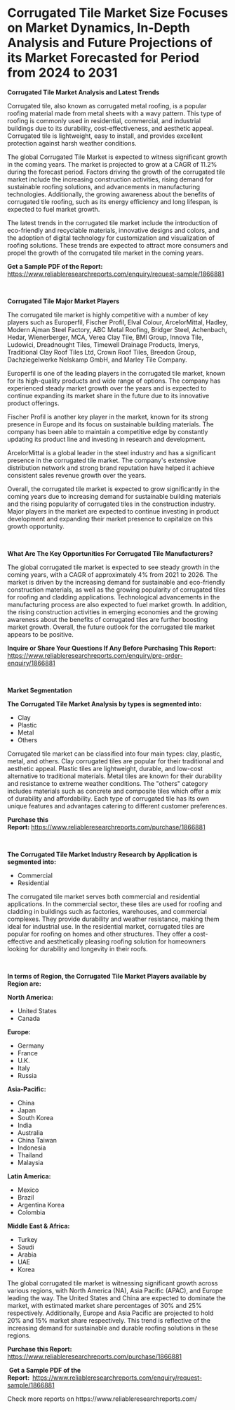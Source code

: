 <p><h1>Corrugated Tile Market Size Focuses on Market Dynamics, In-Depth Analysis and Future Projections of its Market Forecasted for Period from 2024 to 2031</h1></p><p><strong>Corrugated Tile Market Analysis and Latest Trends</strong></p>
<p><p>Corrugated tile, also known as corrugated metal roofing, is a popular roofing material made from metal sheets with a wavy pattern. This type of roofing is commonly used in residential, commercial, and industrial buildings due to its durability, cost-effectiveness, and aesthetic appeal. Corrugated tile is lightweight, easy to install, and provides excellent protection against harsh weather conditions.</p><p>The global Corrugated Tile Market is expected to witness significant growth in the coming years. The market is projected to grow at a CAGR of 11.2% during the forecast period. Factors driving the growth of the corrugated tile market include the increasing construction activities, rising demand for sustainable roofing solutions, and advancements in manufacturing technologies. Additionally, the growing awareness about the benefits of corrugated tile roofing, such as its energy efficiency and long lifespan, is expected to fuel market growth.</p><p>The latest trends in the corrugated tile market include the introduction of eco-friendly and recyclable materials, innovative designs and colors, and the adoption of digital technology for customization and visualization of roofing solutions. These trends are expected to attract more consumers and propel the growth of the corrugated tile market in the coming years.</p></p>
<p><strong>Get a Sample PDF of the Report:&nbsp;</strong> <a href="https://www.reliableresearchreports.com/enquiry/request-sample/1866881">https://www.reliableresearchreports.com/enquiry/request-sample/1866881</a></p>
<p>&nbsp;</p>
<p><strong>Corrugated Tile Major Market Players</strong></p>
<p><p>The corrugated tile market is highly competitive with a number of key players such as Europerfil, Fischer Profil, Elval Colour, ArcelorMittal, Hadley, Modern Ajman Steel Factory, ABC Metal Roofing, Bridger Steel, Achenbach, Hedar, Wienerberger, MCA, Verea Clay Tile, BMI Group, Innova Tile, Ludowici, Dreadnought Tiles, Timewell Drainage Products, Imerys, Traditional Clay Roof Tiles Ltd, Crown Roof Tiles, Breedon Group, Dachziegelwerke Nelskamp GmbH, and Marley Tile Company.</p><p>Europerfil is one of the leading players in the corrugated tile market, known for its high-quality products and wide range of options. The company has experienced steady market growth over the years and is expected to continue expanding its market share in the future due to its innovative product offerings.</p><p>Fischer Profil is another key player in the market, known for its strong presence in Europe and its focus on sustainable building materials. The company has been able to maintain a competitive edge by constantly updating its product line and investing in research and development.</p><p>ArcelorMittal is a global leader in the steel industry and has a significant presence in the corrugated tile market. The company's extensive distribution network and strong brand reputation have helped it achieve consistent sales revenue growth over the years.</p><p>Overall, the corrugated tile market is expected to grow significantly in the coming years due to increasing demand for sustainable building materials and the rising popularity of corrugated tiles in the construction industry. Major players in the market are expected to continue investing in product development and expanding their market presence to capitalize on this growth opportunity.</p></p>
<p>&nbsp;</p>
<p><strong>What Are The Key Opportunities For Corrugated Tile Manufacturers?</strong></p>
<p><p>The global corrugated tile market is expected to see steady growth in the coming years, with a CAGR of approximately 4% from 2021 to 2026. The market is driven by the increasing demand for sustainable and eco-friendly construction materials, as well as the growing popularity of corrugated tiles for roofing and cladding applications. Technological advancements in the manufacturing process are also expected to fuel market growth. In addition, the rising construction activities in emerging economies and the growing awareness about the benefits of corrugated tiles are further boosting market growth. Overall, the future outlook for the corrugated tile market appears to be positive.</p></p>
<p><strong>Inquire or Share Your Questions If Any Before Purchasing This Report:</strong> <a href="https://www.reliableresearchreports.com/enquiry/pre-order-enquiry/1866881">https://www.reliableresearchreports.com/enquiry/pre-order-enquiry/1866881</a></p>
<p>&nbsp;</p>
<p><strong>Market Segmentation</strong></p>
<p><strong>The Corrugated Tile Market Analysis by types is segmented into:</strong></p>
<p><ul><li>Clay</li><li>Plastic</li><li>Metal</li><li>Others</li></ul></p>
<p><p>Corrugated tile market can be classified into four main types: clay, plastic, metal, and others. Clay corrugated tiles are popular for their traditional and aesthetic appeal. Plastic tiles are lightweight, durable, and low-cost alternative to traditional materials. Metal tiles are known for their durability and resistance to extreme weather conditions. The "others" category includes materials such as concrete and composite tiles which offer a mix of durability and affordability. Each type of corrugated tile has its own unique features and advantages catering to different customer preferences.</p></p>
<p><strong>Purchase this Report:&nbsp;</strong><a href="https://www.reliableresearchreports.com/purchase/1866881">https://www.reliableresearchreports.com/purchase/1866881</a></p>
<p>&nbsp;</p>
<p><strong>The Corrugated Tile Market Industry Research by Application is segmented into:</strong></p>
<p><ul><li>Commercial</li><li>Residential</li></ul></p>
<p><p>The corrugated tile market serves both commercial and residential applications. In the commercial sector, these tiles are used for roofing and cladding in buildings such as factories, warehouses, and commercial complexes. They provide durability and weather resistance, making them ideal for industrial use. In the residential market, corrugated tiles are popular for roofing on homes and other structures. They offer a cost-effective and aesthetically pleasing roofing solution for homeowners looking for durability and longevity in their roofs.</p></p>
<p>&nbsp;</p>
<p><strong>In terms of Region, the Corrugated Tile Market Players available by Region are:</strong></p>
<p>
    <p> <strong> North America: </strong>
        <ul>
            <li>United States</li>
            <li>Canada</li>
        </ul>
        </p> 
    <p> <strong> Europe: </strong>
        <ul>
            <li>Germany</li>
            <li>France</li>
            <li>U.K.</li>
            <li>Italy</li>
            <li>Russia</li>
        </ul>
        </p> 
    <p> <strong> Asia-Pacific: </strong>
        <ul>
            <li>China</li>
            <li>Japan</li>
            <li>South Korea</li>
            <li>India</li>
            <li>Australia</li>
            <li>China Taiwan</li>
            <li>Indonesia</li>
            <li>Thailand</li>
            <li>Malaysia</li>
        </ul>
        </p> 
    <p> <strong> Latin America: </strong>
        <ul>
            <li>Mexico</li>
            <li>Brazil</li>
            <li>Argentina Korea</li>
            <li>Colombia</li>
        </ul>
        </p> 
    <p> <strong> Middle East & Africa: </strong>
        <ul>
            <li>Turkey</li>
            <li>Saudi</li>
            <li>Arabia</li>
            <li>UAE</li>
            <li>Korea</li>
        </ul>
    </p>
    </p>
<p><p>The global corrugated tile market is witnessing significant growth across various regions, with North America (NA), Asia Pacific (APAC), and Europe leading the way. The United States and China are expected to dominate the market, with estimated market share percentages of 30% and 25% respectively. Additionally, Europe and Asia Pacific are projected to hold 20% and 15% market share respectively. This trend is reflective of the increasing demand for sustainable and durable roofing solutions in these regions.</p></p>
<p><strong>Purchase this Report: </strong><a href="https://www.reliableresearchreports.com/purchase/1866881">https://www.reliableresearchreports.com/purchase/1866881</a></p>
<p>&nbsp;<strong>Get a Sample PDF of the Report:&nbsp;&nbsp;</strong><a href="https://www.reliableresearchreports.com/enquiry/request-sample/1866881">https://www.reliableresearchreports.com/enquiry/request-sample/1866881</a></p>
<p><strong></strong></p>
<p>Check more reports on https://www.reliableresearchreports.com/</p>